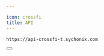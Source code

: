 ```yaml
---

icon: crossfi
title: API
---
```


<div class="code-block-wrapper">
  <pre><code>https://api-crossfi-t.sychonix.com</code></pre>
  <button class="copy-btn"><i class="fas fa-copy"></i></button>
</div>
